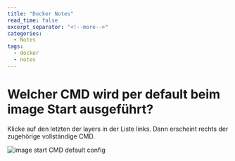 ```yaml
---
title: "Docker Notes"
read_time: false
excerpt_separator: "<!--more-->"
categories:
  - Notes
tags:
  - docker
  - notes
---
```


# Welcher CMD wird per default beim image Start ausgeführt? 

Klicke auf den letzten der layers in der Liste links. Dann erscheint rechts der zugehörige vollständige CMD.

![image start CMD default config](https://i.ibb.co/QcRnxP8/Screenshot-from-2021-08-16-04-53-12.png)
